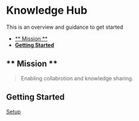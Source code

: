 # **Knowledge Hub**

This is an overview and guidance to get started

<!-- markdownlint-disable MD004 -->
<!-- START doctoc generated TOC please keep comment here to allow auto update -->
<!-- DON'T EDIT THIS SECTION, INSTEAD RE-RUN doctoc TO UPDATE -->

- [** Mission **](#-mission-)
- [**Getting Started**](#getting-started)

<!-- END doctoc generated TOC please keep comment here to allow auto update -->
<!-- markdownlint-enable MD004 -->

## ** Mission **

> Enabling collabrotion and knowledge sharing.

## **Getting Started**

[Setup](./1_setup/README.md)
